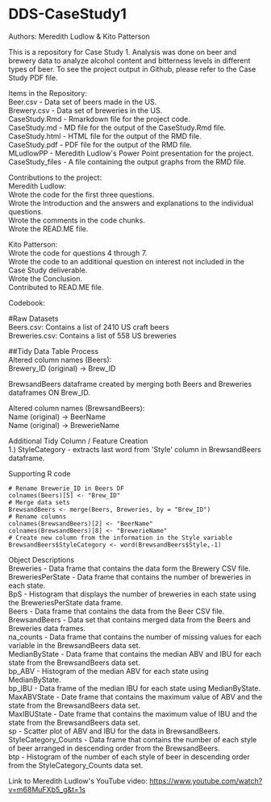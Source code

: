 # DDS-CaseStudy1
Authors: Meredith Ludlow & Kito Patterson

This is a repository for Case Study 1.  Analysis was done on beer and brewery data to analyze alcohol content and bitterness levels in different types of beer. To see the project output in Github, please refer to the Case Study PDF file.  

Items in the Repository:  
Beer.csv - Data set of beers made in the US.  
Brewery.csv - Data set of breweries in the US.   
CaseStudy.Rmd - Rmarkdown file for the project code.     
CaseStudy.md - MD file for the output of the CaseStudy.Rmd file.   
CaseStudy.html - HTML file for the output of the RMD file.    
CaseStudy.pdf - PDF file for the output of the RMD file.   
MLudlowPP - Meredith Ludlow's Power Point presentation for the project.  
CaseStudy_files - A file containing the output graphs from the RMD file.  

Contributions to the project:  
Meredith Ludlow:    
  Wrote the code for the first three questions.  
  Wrote the Introduction and the answers and explanations to the individual questions.   
  Wrote the comments in the code chunks.  
  Wrote the READ.ME file.  
  
Kito Patterson:  
  Wrote the code for questions 4 through 7.  
  Wrote the code to an additional question on interest not included in the Case Study deliverable.  
  Wrote the Conclusion.  
  Contributed to READ.ME file.  

Codebook:    

#Raw Datasets   
Beers.csv: Contains a list of 2410 US craft beers   
Breweries.csv: Contains a list of 558 US breweries  

##Tidy Data Table Process  
Altered column names (Beers):  
  Brewery_ID (original) -> Brew_ID  

BrewsandBeers dataframe created by merging both Beers and Breweries   
dataframes ON Brew_ID.  

Altered column names (BrewsandBeers):  
  Name (original) -> BeerName  
  Name (original) -> BrewerieName  
  
Additional Tidy Column / Feature Creation  
1.) StyleCategory - extracts last word from 'Style' column in BrewsandBeers dataframe.  

Supporting R code
```{r echo=TRUE}
# Rename Brewerie_ID in Beers DF
colnames(Beers)[5] <- "Brew_ID"
# Merge data sets
BrewsandBeers <- merge(Beers, Breweries, by = "Brew_ID")
# Rename columns
colnames(BrewsandBeers)[2] <- "BeerName"
colnames(BrewsandBeers)[8] <- "BrewerieName"
# Create new column from the information in the Style variable
BrewsandBeers$StyleCategory <- word(BrewsandBeers$Style,-1)
```


Object Descriptions  
Breweries - Data frame that contains the data form the Brewery CSV file.  
BreweriesPerState - Data frame that contains the number of breweries in each state.  
BpS - Histogram that displays the number of breweries in each state using the BreweriesPerState data frame.  
Beers - Data frame that contains the data from the Beer CSV file.  
BrewsandBeers - Data set that contains merged data from the Beers and Breweries data frames.  
na_counts - Data frame that contains the number of missing values for each variable in the BrewsandBeers data set.  
MedianByState - Data frame that contains the median ABV and IBU for each state from the BrewsandBeers data set.  
bp_ABV - Histogram of the median ABV for each state using MedianByState.  
bp_IBU - Data frame of the median IBU for each state using MedianByState.  
MaxABVState - Date frame that contains the maximum value of ABV and the state from the BrewsandBeers data set.  
MaxIBUState - Date frame that contains the maximum value of IBU and the state from the BrewsandBeers data set.  
sp - Scatter plot of ABV and IBU for the data in BrewsandBeers.  
StyleCategory_Counts - Data frame that contains the number of each style of beer arranged in descending order from the BrewsandBeers.  
btp - Histogram of the number of each style of beer in descending order from the StyleCategory_Counts data set.  

Link to Meredith Ludlow's YouTube video: https://www.youtube.com/watch?v=m68MuFXb5_g&t=1s  
